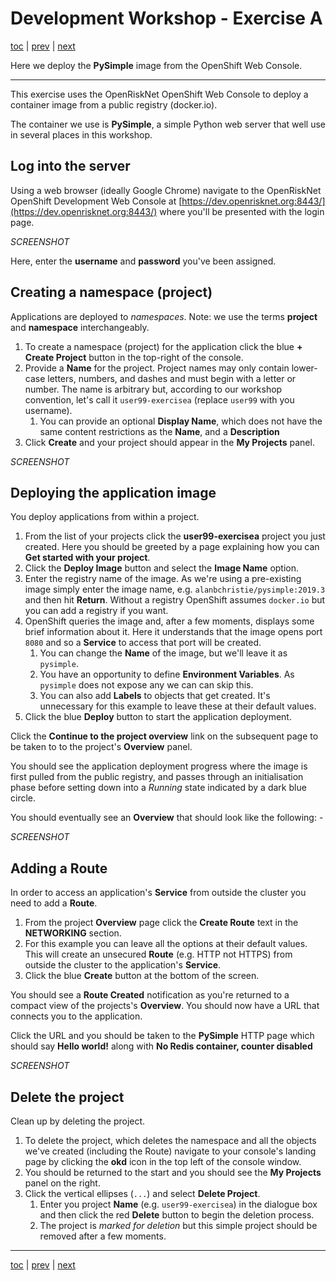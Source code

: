 # Development Workshop - Exercise A

[toc](../README.md) | [prev](../tutorial-1/README.md) | [next](../tutorial-2/README.md)

Here we deploy the **PySimple** image from the OpenShift Web Console.

---

This exercise uses the OpenRiskNet OpenShift Web Console to deploy a
container image from a public registry (docker.io). 

The container we use is **PySimple**, a simple Python web server that well use
in several places in this workshop.

## Log into the server
Using a web browser (ideally Google Chrome) navigate to the OpenRiskNet
OpenShift Development Web Console at [https://dev.openrisknet.org:8443/](https://dev.openrisknet.org:8443/)
where you'll be presented with the login page.

_SCREENSHOT_

Here, enter the **username** and **password** you've been assigned.

## Creating a namespace (project)
Applications are deployed to _namespaces_. Note: we use the terms **project** and **namespace**
interchangeably.


1.  To create a namespace (project) for the application click the
    blue **+ Create Project** button in the top-right of the console.
1.  Provide a **Name** for the project. Project names may only contain
    lower-case letters, numbers, and dashes and must begin with a letter or
    number. The name is arbitrary but, according to our workshop convention,
    let's call it `user99-exercisea` (replace `user99` with you username).
    1.  You can provide an optional **Display Name**, which does not have the
        same content restrictions as the **Name**, and a **Description** 
1.  Click **Create** and your project should appear in the **My Projects**
    panel.
    
_SCREENSHOT_

## Deploying the application image
You deploy applications from within a project.

1.  From the list of your projects click the **user99-exercisea** project you just
    created. Here you should be greeted by a page explaining how you can
    **Get started with your project**.
1.  Click the **Deploy Image** button and select the **Image Name** option.
1.  Enter the registry name of the image. As we're using a pre-existing image
    simply enter the image name, e.g. `alanbchristie/pysimple:2019.3`
    and then hit **Return**. Without a registry OpenShift assumes `docker.io`
    but you can add a registry if you want.
1.  OpenShift queries the image and, after a few moments, displays
    some brief information about it. Here it understands that the image
    opens port `8080` and so a **Service** to access that port will be created.
    1.  You can change the **Name** of the image, but we'll leave it as
        `pysimple`.
    1.  You have an opportunity to define **Environment Variables**. As
        `pysimple` does not expose any we can can skip this.
    1.  You can also add **Labels** to objects that get created.
        It's unnecessary for this example to leave these at their default
        values.
1.  Click the blue **Deploy** button to start the application deployment.

Click the **Continue to the project overview** link on the subsequent page
to be taken to to the project's **Overview** panel.

You should see the application deployment progress where the image is first
pulled from the public registry, and passes through an initialisation phase
before setting down into a _Running_ state indicated by a dark blue circle.

You should eventually see an **Overview** that should look like the
following: -

_SCREENSHOT_

## Adding a Route
In order to access an application's **Service** from outside the cluster
you need to add a **Route**.

1.  From the project **Overview** page click the **Create Route** text in the
    **NETWORKING** section.
1.  For this example you can leave all the options at their default values.
    This will create an unsecured **Route** (e.g. HTTP not HTTPS) from outside 
    the cluster to the application's **Service**.
1.  Click the blue **Create** button at the bottom of the screen.

You should see a **Route Created** notification as you're returned to a
compact view of the projects's **Overview**. You should now have a URL
that connects you to the application.

Click the URL and you should be taken to the **PySimple** HTTP
page which should say **Hello world!** along with
**No Redis container, counter disabled**


_SCREENSHOT_

## Delete the project
Clean up by deleting the project.

1.  To delete the project, which deletes the namespace and all the objects we've
    created (including the Route) navigate to your console's landing page
    by clicking the **okd** icon in the top left of the console window.
1.  You should be returned to the start and you should see the **My Projects**
    panel on the right.
1.  Click the vertical ellipses (`...`) and select **Delete Project**.
    1.  Enter you project **Name** (e.g. `user99-exercisea`) in the dialogue box
        and then click the red **Delete** button to begin the deletion process.
    1.  The project is _marked for deletion_ but this simple project should
        be removed after a few moments.

---
[toc](../README.md) | [prev](../tutorial-1/README.md) | [next](../tutorial-2/README.md)